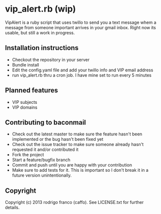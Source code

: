 # vip_alert.rb (wip)

VipAlert is a ruby script that uses twillo to send you a text message whem a message from someone important arrives in your gmail inbox. Right now its usable, but still a work in progress.

## Installation instructions

* Checkout the repository in your server 
* Bundle install
* Edit the config.yaml file and add your twillo info and VIP email address
* run vip_alert.rb thru a cron job. I have mine set to run every 5 minutes

## Planned features

* VIP subjects
* VIP domains

## Contributing to baconmail

* Check out the latest master to make sure the feature hasn't been implemented or the bug hasn't been fixed yet
* Check out the issue tracker to make sure someone already hasn't requested it and/or contributed it
* Fork the project
* Start a feature/bugfix branch
* Commit and push until you are happy with your contribution
* Make sure to add tests for it. This is important so I don't break it in a future version unintentionally.

## Copyright

Copyright (c) 2013 rodrigo franco (caffo). See LICENSE.txt for further details.